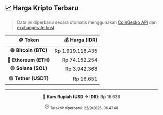 

<!-- HARGA_KRIPTO -->
## 📈 Harga Kripto Terbaru

> Data ini diperbarui secara otomatis menggunakan [CoinGecko API](https://www.coingecko.com/) dan [exchangerate.host](https://exchangerate.host/)

<div align="center">

| 🪙 Token | 💰 Harga (IDR) |
|:------:|---------------:|
| 🟠 **Bitcoin (BTC)**   | Rp 1.919.118.435 |
| 🔵 **Ethereum (ETH)**  | Rp 74.152.254 |
| 🟣 **Solana (SOL)**    | Rp 3.942.368 |
| 🟢 **Tether (USDT)**   | Rp 16.651 |

---

💱 **Kurs Rupiah (USD → IDR)**: Rp 16.636

🕒 <sub>Terakhir diperbarui: 22/9/2025, 06.47.48</sub>

</div>
<!-- /HARGA_KRIPTO -->